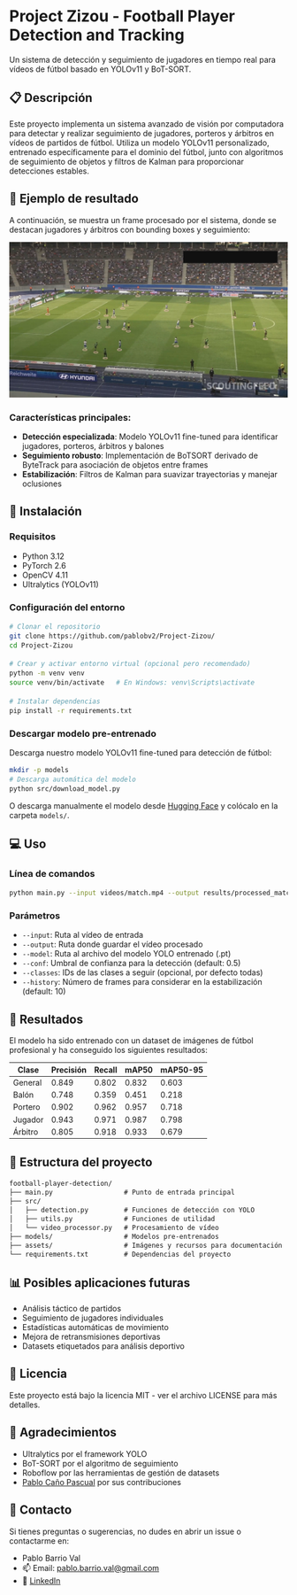 # Project Zizou - Football Player Detection and Tracking

Un sistema de detección y seguimiento de jugadores en tiempo real para vídeos de fútbol basado en YOLOv11 y BoT-SORT.

## 📋 Descripción

Este proyecto implementa un sistema avanzado de visión por computadora para detectar y realizar seguimiento de jugadores, porteros y árbitros en vídeos de partidos de fútbol. Utiliza un modelo YOLOv11 personalizado, entrenado específicamente para el dominio del fútbol, junto con algoritmos de seguimiento de objetos y filtros de Kalman para proporcionar detecciones estables.

## 📸 Ejemplo de resultado

A continuación, se muestra un frame procesado por el sistema, donde se destacan jugadores y árbitros con bounding boxes y seguimiento:

<p align="center">
  <img src="assets/ejemplo_resultado.png" alt="Ejemplo detección" width="600"/>
</p>


### Características principales:

- **Detección especializada**: Modelo YOLOv11 fine-tuned para identificar jugadores, porteros, árbitros y balones
- **Seguimiento robusto**: Implementación de BoTSORT derivado de ByteTrack para asociación de objetos entre frames
- **Estabilización**: Filtros de Kalman para suavizar trayectorias y manejar oclusiones

## 🚀 Instalación

### Requisitos

- Python 3.12
- PyTorch 2.6
- OpenCV 4.11
- Ultralytics (YOLOv11)

### Configuración del entorno

```bash
# Clonar el repositorio
git clone https://github.com/pablobv2/Project-Zizou/
cd Project-Zizou

# Crear y activar entorno virtual (opcional pero recomendado)
python -m venv venv
source venv/bin/activate   # En Windows: venv\Scripts\activate

# Instalar dependencias
pip install -r requirements.txt
```

### Descargar modelo pre-entrenado

Descarga nuestro modelo YOLOv11 fine-tuned para detección de fútbol:

```bash
mkdir -p models
# Descarga automática del modelo
python src/download_model.py
```

O descarga manualmente el modelo desde [Hugging Face](https://huggingface.co/pablobv2/Project-Zizou) y colócalo en la carpeta `models/`.

## 💻 Uso

### Línea de comandos

```bash
python main.py --input videos/match.mp4 --output results/processed_match.mp4 --model models/trained_model.pt --conf 0.5
```

### Parámetros

- `--input`: Ruta al vídeo de entrada
- `--output`: Ruta donde guardar el vídeo procesado
- `--model`: Ruta al archivo del modelo YOLO entrenado (.pt)
- `--conf`: Umbral de confianza para la detección (default: 0.5)
- `--classes`: IDs de las clases a seguir (opcional, por defecto todas)
- `--history`: Número de frames para considerar en la estabilización (default: 10)


## 🧪 Resultados

El modelo ha sido entrenado con un dataset de imágenes de fútbol profesional y ha conseguido los siguientes resultados:

| Clase    | Precisión | Recall | mAP50 | mAP50-95 |
|----------|-----------|--------|-------|----------|
| General  | 0.849     | 0.802  | 0.832 | 0.603    |
| Balón    | 0.748     | 0.359  | 0.451 | 0.218    |
| Portero  | 0.902     | 0.962  | 0.957 | 0.718    |
| Jugador  | 0.943     | 0.971  | 0.987 | 0.798    |
| Árbitro  | 0.805     | 0.918  | 0.933 | 0.679    |

## 🔧 Estructura del proyecto

```
football-player-detection/
├── main.py                  # Punto de entrada principal
├── src/
│   ├── detection.py         # Funciones de detección con YOLO
│   ├── utils.py             # Funciones de utilidad
│   └── video_processor.py   # Procesamiento de vídeo
├── models/                  # Modelos pre-entrenados
├── assets/                  # Imágenes y recursos para documentación
└── requirements.txt         # Dependencias del proyecto
```

## 📊 Posibles aplicaciones futuras

- Análisis táctico de partidos
- Seguimiento de jugadores individuales
- Estadísticas automáticas de movimiento
- Mejora de retransmisiones deportivas
- Datasets etiquetados para análisis deportivo

## 📜 Licencia

Este proyecto está bajo la licencia MIT - ver el archivo LICENSE para más detalles.

## 🙏 Agradecimientos

- Ultralytics por el framework YOLO
- BoT-SORT por el algoritmo de seguimiento
- Roboflow por las herramientas de gestión de datasets
- [Pablo Caño Pascual](https://github.com/pablocpas) por sus contribuciones 

## 📧 Contacto

Si tienes preguntas o sugerencias, no dudes en abrir un issue o contactarme en:

- Pablo Barrio Val
- 📫 Email: pablo.barrio.val@gmail.com
- 🔗 [LinkedIn](https://www.linkedin.com/in/pablo-barrio-val)
